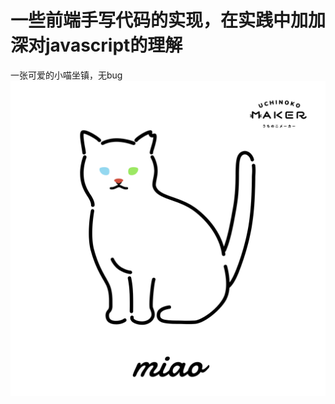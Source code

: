 # 一些前端手写代码的实现，在实践中加加深对javascript的理解
一张可爱的小喵坐镇，无bug
![Image](https://raw.githubusercontent.com/zhangzyi/img/master/miao.png)
